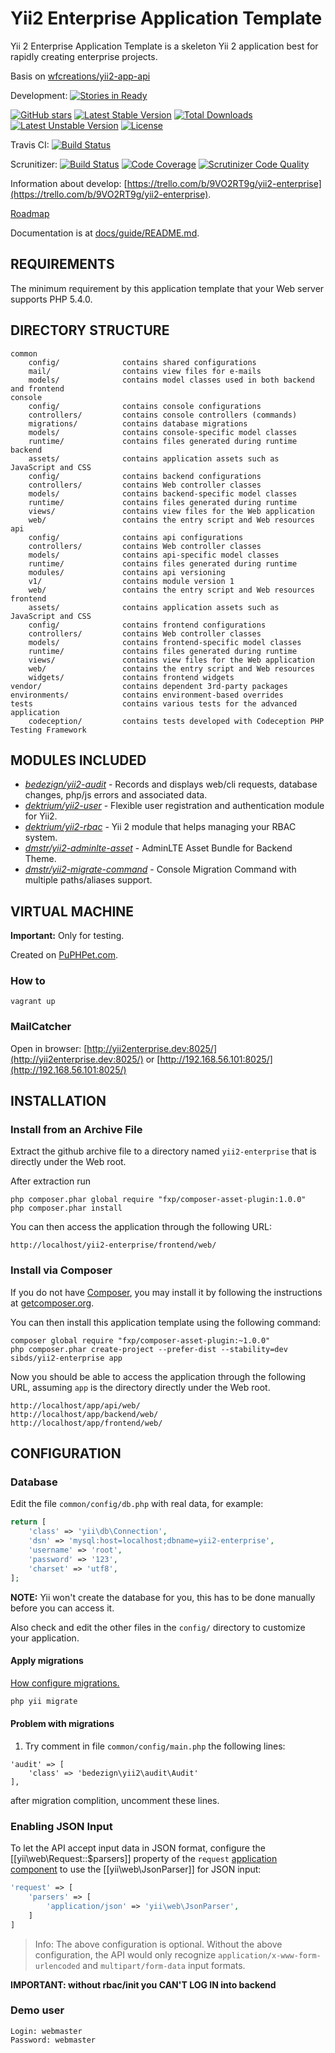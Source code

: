 Yii2 Enterprise Application Template
====================================

Yii 2 Enterprise Application Template is a skeleton Yii 2 application best for rapidly creating enterprise projects.

Basis on [wfcreations/yii2-app-api](https://github.com/wfcreations/yii2-app-api)

Development:
[![Stories in Ready](https://badge.waffle.io/sibds/yii2-enterprise.png?label=ready&title=Ready)](https://waffle.io/sibds/yii2-enterprise)

[![GitHub stars](https://img.shields.io/github/stars/sibds/yii2-enterprise.svg)](https://github.com/sibds/yii2-enterprise/stargazers)
[![Latest Stable Version](https://poser.pugx.org/sibds/yii2-enterprise/v/stable)](https://packagist.org/packages/sibds/yii2-enterprise) [![Total Downloads](https://poser.pugx.org/sibds/yii2-enterprise/downloads)](https://packagist.org/packages/sibds/yii2-enterprise) [![Latest Unstable Version](https://poser.pugx.org/sibds/yii2-enterprise/v/unstable)](https://packagist.org/packages/sibds/yii2-enterprise) [![License](https://poser.pugx.org/sibds/yii2-enterprise/license)](https://packagist.org/packages/sibds/yii2-enterprise)

Travis CI: [![Build Status](https://travis-ci.org/sibds/yii2-enterprise.svg?branch=master)](https://travis-ci.org/sibds/yii2-enterprise)

Scrunitizer:
[![Build Status](https://scrutinizer-ci.com/g/sibds/yii2-enterprise/badges/build.png?b=master)](https://scrutinizer-ci.com/g/sibds/yii2-enterprise/build-status/master)
[![Code Coverage](https://scrutinizer-ci.com/g/sibds/yii2-enterprise/badges/coverage.png?b=master)](https://scrutinizer-ci.com/g/sibds/yii2-enterprise/?branch=master)
[![Scrutinizer Code Quality](https://scrutinizer-ci.com/g/sibds/yii2-enterprise/badges/quality-score.png?b=master)](https://scrutinizer-ci.com/g/sibds/yii2-enterprise/?branch=master)

Information about develop: [https://trello.com/b/9VO2RT9g/yii2-enterprise](https://trello.com/b/9VO2RT9g/yii2-enterprise).

[Roadmap](docs/roadmap.md)

Documentation is at [docs/guide/README.md](docs/guide/README.md).

REQUIREMENTS
------------

The minimum requirement by this application template that your Web server supports PHP 5.4.0.

DIRECTORY STRUCTURE
-------------------

```
common
    config/              contains shared configurations
    mail/                contains view files for e-mails
    models/              contains model classes used in both backend and frontend
console
    config/              contains console configurations
    controllers/         contains console controllers (commands)
    migrations/          contains database migrations
    models/              contains console-specific model classes
    runtime/             contains files generated during runtime
backend
    assets/              contains application assets such as JavaScript and CSS
    config/              contains backend configurations
    controllers/         contains Web controller classes
    models/              contains backend-specific model classes
    runtime/             contains files generated during runtime
    views/               contains view files for the Web application
    web/                 contains the entry script and Web resources
api
    config/              contains api configurations
    controllers/         contains Web controller classes
    models/              contains api-specific model classes
    runtime/             contains files generated during runtime
    modules/             contains api versioning
    v1/                  contains module version 1
    web/                 contains the entry script and Web resources
frontend
    assets/              contains application assets such as JavaScript and CSS
    config/              contains frontend configurations
    controllers/         contains Web controller classes
    models/              contains frontend-specific model classes
    runtime/             contains files generated during runtime
    views/               contains view files for the Web application
    web/                 contains the entry script and Web resources
    widgets/             contains frontend widgets
vendor/                  contains dependent 3rd-party packages
environments/            contains environment-based overrides
tests                    contains various tests for the advanced application
    codeception/         contains tests developed with Codeception PHP Testing Framework
```

MODULES INCLUDED
----------------

* [*bedezign/yii2-audit*](https://bedezign.github.io/yii2-audit/) - Records and displays web/cli requests, database changes, php/js errors and associated data.
* [*dektrium/yii2-user*](http://yii2-user.dmeroff.ru/) - Flexible user registration and authentication module for Yii2.
* [*dektrium/yii2-rbac*](https://github.com/dektrium/yii2-rbac) - Yii 2 module that helps managing your RBAC system.
* [*dmstr/yii2-adminlte-asset*](https://github.com/dmstr/yii2-adminlte-asset) - AdminLTE Asset Bundle for Backend Theme.
* [*dmstr/yii2-migrate-command*](https://github.com/dmstr/yii2-migrate-command) - Console Migration Command with multiple paths/aliases support.

VIRTUAL MACHINE
---------------

**Important:** Only for testing.

Created on [PuPHPet.com](http://puphpet.com).

### How to

```
vagrant up
```

### MailCatcher

Open in browser: [http://yii2enterprise.dev:8025/](http://yii2enterprise.dev:8025/) or [http://192.168.56.101:8025/](http://192.168.56.101:8025/)

INSTALLATION
------------

### Install from an Archive File

Extract the github archive file to a directory named `yii2-enterprise` that is directly under the Web root.

After extraction run
```
php composer.phar global require "fxp/composer-asset-plugin:1.0.0"
php composer.phar install
```

You can then access the application through the following URL:

~~~
http://localhost/yii2-enterprise/frontend/web/
~~~


### Install via Composer

If you do not have [Composer](http://getcomposer.org/), you may install it by following the instructions
at [getcomposer.org](http://getcomposer.org/doc/00-intro.md#installation-nix).

You can then install this application template using the following command:

~~~
composer global require "fxp/composer-asset-plugin:~1.0.0"
php composer.phar create-project --prefer-dist --stability=dev sibds/yii2-enterprise app
~~~

Now you should be able to access the application through the following URL, assuming `app` is the directory
directly under the Web root.

~~~
http://localhost/app/api/web/
http://localhost/app/backend/web/
http://localhost/app/frontend/web/
~~~

CONFIGURATION
-------------

### Database

Edit the file `common/config/db.php` with real data, for example:

```php
return [
    'class' => 'yii\db\Connection',
    'dsn' => 'mysql:host=localhost;dbname=yii2-enterprise',
    'username' => 'root',
    'password' => '123',
    'charset' => 'utf8',
];
```
**NOTE:** Yii won't create the database for you, this has to be done manually before you can access it.

Also check and edit the other files in the `config/` directory to customize your application.

#### Apply migrations

[How configure migrations.](docs/guide/configure-migrations.md)

```php
php yii migrate
```

#### Problem with migrations
1. Try comment in file `common/config/main.php` the following lines:
```
'audit' => [
    'class' => 'bedezign\yii2\audit\Audit'
],
```
after migration complition, uncomment these lines.


### Enabling JSON Input

To let the API accept input data in JSON format, configure the [[yii\web\Request::$parsers]] property of
the `request` [application component](http://www.yiiframework.com/doc-2.0/guide-structure-application-components.html)
to use the [[yii\web\JsonParser]] for JSON input:

```php
'request' => [
    'parsers' => [
        'application/json' => 'yii\web\JsonParser',
    ]
]
```

> Info: The above configuration is optional. Without the above configuration, the API would only recognize 
  `application/x-www-form-urlencoded` and `multipart/form-data` input formats.
  
**IMPORTANT: without rbac/init you CAN'T LOG IN into backend**

### Demo user

~~~
Login: webmaster
Password: webmaster
~~~

